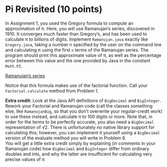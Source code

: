 # Pi Revisited (10 points)

In Assignment 1, you used the Gregory formula to compute an approximation of π. Here, you will use Ramanujan’s series, discovered in 1910. It converges much faster than Gregory’s, and has been used to calculate π to billions of digits. Implement `Ramanujan.java` exactly like `Gregory.java`, taking a number n specified by the user on the command line and calculating π using the first `n` terms of the Ramanujan series. The program should print this approximate value of π, as well as the percentage error between this value and the one provided by Java in the constant `Math.PI`.

[Ramanujan’s series](https://i.stack.imgur.com/12OWO.png)  

Notice that this formula makes use of the factorial function. Call your `Factorial.calculate` method from Problem 1.

**Extra credit:** Look at the Java API definitions of `BigDecimal` and `BigInteger`. Rework your Factorial and Ramanujan code (call the classes something else, like `RamanujanBig`, so that you don’t overwrite your regular-credit work) to use these instead, and calculate π to 100 digits or more. Note that, in order for the terms to be perfectly accurate, you also need a `BigDecimal` representation of √2. There is unfortunately no native library support for calculating this; however, you can implement it yourself using a `BigDecimal` version of the evaluate method you will write in Problem 6.  
You will get a little extra credit simply by explaining (in comments in your Ramanujan code) how `BigDecimal` and `BigInteger` differ from ordinary doubles and ints, and why the latter are insufficient for calculating very precise values of π
